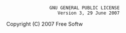                     GNU GENERAL PUBLIC LICENSE
                       Version 3, 29 June 2007

 Copyright (C) 2007 Free Softw